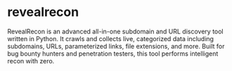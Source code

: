 # revealrecon
RevealRecon is an advanced all-in-one subdomain and URL discovery tool written in Python. It crawls and collects live, categorized data including subdomains, URLs, parameterized links, file extensions, and more. Built for bug bounty hunters and penetration testers, this tool performs intelligent recon with zero.
